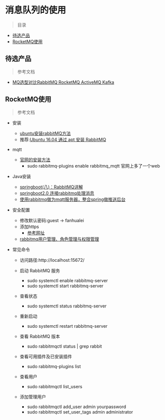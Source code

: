 # 消息队列的使用

> 目录

* [待选产品](#待选产品)
* [RocketMQ使用](#rocketmq使用)


## 待选产品


> 参考文档


* [MQ选型对比RabbitMQ RocketMQ ActiveMQ Kafka](https://blog.csdn.net/oMaverick1/article/details/51331004)






## RocketMQ使用

> 参考文档

* 安装
    * [ubuntu安装rabbitMQ方法](https://jingyan.baidu.com/article/d3b74d64151d351f77e609e8.html)
    * 推荐:[Ubuntu 16.04 通过 apt 安装 RabbitMQ ](http://blog.51cto.com/walkerqt/2065470)
* mqtt
    * [官网的安装方法](http://www.rabbitmq.com/web-mqtt.html)
        * sudo rabbitmq-plugins enable rabbitmq_mqtt 官网上多了一个web
    
* Java安装    
    * [springboot(八)：RabbitMQ详解](https://www.cnblogs.com/ityouknow/p/6120544.html)
    * [springboot2.0 连接rabbitmq处理消息](https://www.2cto.com/kf/201804/738015.html)
    * [使用rabbitmq做为mqtt服务器，整合spring做推送后台](https://my.oschina.net/u/1047640/blog/819418)

* 安全配置
    * 修改默认密码:guest -> fanhualei
    * 添加https
        * [参考网址](https://www.2cto.com/kf/201804/739624.html)
    * [rabbitmq用户管理、角色管理与权限管理](https://www.cnblogs.com/java-zhao/p/5670476.html)


* 常见命令
    * 访问路径:http://localhost:15672/
    
    * 启动 RabbitMQ 服务
        * sudo systemctl enable rabbitmq-server
        * sudo systemctl start rabbitmq-server
        
    * 查看状态
        * sudo systemctl status rabbitmq-server
        
    * 重新启动
        * sudo systemctl restart rabbitmq-server
        
    * 查看 RabbitMQ 版本
        * sudo rabbitmqctl status | grep rabbit
        
    * 查看可用插件及已安装插件
        * sudo rabbitmq-plugins list
        
    * 查看用户
        * sudo rabbitmqctl list_users
        
    * 添加管理用户
        * sudo rabbitmqctl add_user admin yourpassword
        * sudo rabbitmqctl set_user_tags admin administrator        
                      